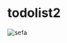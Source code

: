 # todolist2

![sefa](https://github.com/ferdisefaduzgun/todolist2/assets/76045185/79c47098-35e2-4218-bebf-62b2e02300aa)
